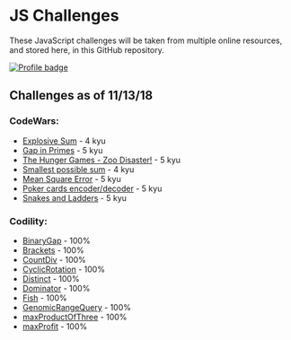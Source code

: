 # JS Challenges

These JavaScript challenges will be taken from multiple online resources, and stored here, in this GitHub repository.

[![Profile badge](https://www.codewars.com/users/Jpetrucci49/badges/large)](https://www.codewars.com/users/Jpetrucci49)

## Challenges as of 11/13/18

### CodeWars:

- [Explosive Sum](./codeWars/explosiveSum.js) - 4 kyu
- [Gap in Primes](codeWars/gapInPrimes.js) - 5 kyu
- [The Hunger Games - Zoo Disaster!](./codeWars/hungerGamesZooDisaster.js) - 5 kyu
- [Smallest possible sum](./codeWars/leastPossibleSum.js) - 4 kyu
- [Mean Square Error](./codeWars/meanSquareError.js) - 5 kyu
- [Poker cards encoder/decoder](./codeWars/pokerCardsEncoderDecoder.js) - 5 kyu
- [Snakes and Ladders](./codeWars/snakesAndLadders.js) - 5 kyu

### Codility:

- [BinaryGap](Codility/binaryGap.js) - 100%
- [Brackets](Codility/brackets.js) - 100%
- [CountDiv](Codility/countDiv.js) - 100%
- [CyclicRotation](Codility/cyclicRotation.js) - 100%
- [Distinct](Codility/distinct.js) - 100%
- [Dominator](Codility/dominator.js) - 100%
- [Fish](Codility/fish.js) - 100%
- [GenomicRangeQuery](Codility/genomicRangeQuery.js) - 100%
- [maxProductOfThree](Codility/maxProductOfThree.js) - 100%
- [maxProfit](Codility/maxProfit.js) - 100%

